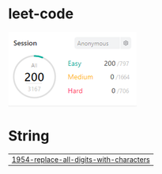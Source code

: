 # leet-code
<img src="score.png">


# String
|  |
| ------- |
| [1954-replace-all-digits-with-characters](https://github.com/changminkangkk/leet-code/tree/master/1954-replace-all-digits-with-characters) |